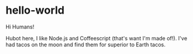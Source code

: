# hello-world

Hi Humans!

Hubot here, I like Node.js and Coffeescript (that's want I'm made of!).
I've had tacos on the moon and find them for superior to Earth tacos.
